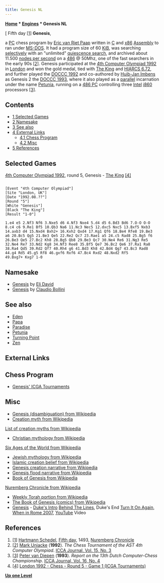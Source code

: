 ```yaml
---
title: Genesis NL
---
```

**[Home](Home "Home") * [Engines](Engines "Engines") * Genesis NL**

\[ Fifth day <a id="cite-note-1" href="#cite-ref-1">[1]</a>
**Genesis**,

a [PC](IBM_PC "IBM PC") chess program by [Eric van Riet Paap](Eric_van_Riet_Paap "Eric van Riet Paap") written in [C](C "C") and [x86](X86 "X86") [Assembly](Assembly "Assembly") to ran under [MS-DOS](MS-DOS "MS-DOS"). It had a program size of 60 [KiB](https://en.wikipedia.org/wiki/Kibibyte), was searching [selectively](Selectivity "Selectivity") with an "unlimited" [quiescence search](Quiescence_Search "Quiescence Search"), and archived about 11.500 [nodes per second](Nodes_per_Second "Nodes per Second") on a [486](X86 "X86") @ 50Mhz, one of the fast searchers in the early 90s <a id="cite-note-2" href="#cite-ref-2">[2]</a>. Genesis participated at the [4th Computer Olympiad 1992](4th_Computer_Olympiad#Chess "4th Computer Olympiad") in [London](https://en.wikipedia.org/wiki/London) and won the gold medal, tied with [The King](The_King "The King") and [HIARCS 6.72](HIARCS "HIARCS"), and further played the [DOCCC 1992](DOCCC_1992 "DOCCC 1992") and co-authored by [Huib-Jan Imbens](Huib-Jan_Imbens "Huib-Jan Imbens") as Genesis 2 the [DOCCC 1993](DOCCC_1993 "DOCCC 1993"), where it also played as a [parallel](Parallel_Search "Parallel Search") incarnation under the name [Petunia](Petunia "Petunia"), running on a [486 PC](X86 "X86") controlling three [Intel](Intel "Intel") [i860](I860 "I860") processors <a id="cite-note-3" href="#cite-ref-3">[3]</a>.

## Contents

- [1 Selected Games](#selected-games)
- [2 Namesake](#namesake)
- [3 See also](#see-also)
- [4 External Links](#external-links)
  - [4.1 Chess Program](#chess-program)
  - [4.2 Misc](#misc)
- [5 References](#references)

## Selected Games

[4th Computer Olympiad 1992](4th_Computer_Olympiad#Chess "4th Computer Olympiad"), round 5, Genesis - [The King](The_King "The King") <a id="cite-note-4" href="#cite-ref-4">[4]</a>

```

[Event "4th Computer Olympiad"]
[Site "London, UK"]
[Date "1992.08.??"]
[Round "5"]
[White "Genesis"]
[Black "The King"]
[Result "1-0"]

1.e4 e5 2.Nf3 Nf6 3.Nxe5 d6 4.Nf3 Nxe4 5.d4 d5 6.Bd3 Bd6 7.O-O O-O 
8.c4 c6 9.Re1 Bf5 10.Qb3 Na6 11.Nc3 Nec5 12.dxc5 Nxc5 13.Bxf5 Nxb3 
14.axb3 d4 15.Nxd4 Bxh2+ 16.Kxh2 Qxd4 17.Kg1 Qf6 18.Be4 Rfe8 19.Be3 
a6 20.Bc5 Qg5 21.Be3 Qe5 22.Re2 Qc7 23.Rae1 a5 24.c5 Rad8 25.Bg5 f6 
26.Be3 Qe5 27.Bc2 Kh8 28.Bg5 Qb8 29.Be3 Qc7 30.Ne4 Re6 31.Ng3 Re5 
32.Ne4 Re7 33.Nd2 Kg8 34.Nf3 Ree8 35.Bf5 Qe7 36.Bc2 Qe6 37.Ra1 Ra8 
38.Ra4 Qd5 39.Rd2 Qf7 40.Rh4 g6 41.Bd3 Kh8 42.Bd4 Qg7 43.Bc3 Rad8 
44.g4 Rd5 45.g5 Rf8 46.gxf6 Rxf6 47.Bc4 Rxd2 48.Nxd2 Rf5 
49.Bxg7+ Kxg7 1-0

```

## Namesake

- [Genesis](Genesis_IL "Genesis IL") by [Eli David](Eli_David "Eli David")
- [Genesis](Genesis_AR "Genesis AR") by [Claudio Bollini](Claudio_Bollini "Claudio Bollini")

## See also

- [Eden](Eden "Eden")
- [Papa](Papa "Papa")
- [Paradise](Paradise "Paradise")
- [Petunia](Petunia "Petunia")
- [Turning Point](Turning_Point "Turning Point")
- [Zen](Zen "Zen")

## External Links

## Chess Program

- [Genesis' ICGA Tournaments](https://www.game-ai-forum.org/icga-tournaments/program.php?id=307)

## Misc

- [Genesis (disambiguation) from Wikipedia](https://en.wikipedia.org/wiki/Genesis)
- [Creation myth from Wikipedia](https://en.wikipedia.org/wiki/Creation_myth)

[List of creation myths from Wikipedia](https://en.wikipedia.org/wiki/List_of_creation_myths)

- [Christian mythology from Wikipedia](https://en.wikipedia.org/wiki/Christian_mythology)

[Six Ages of the World from Wikipedia](https://en.wikipedia.org/wiki/Six_Ages_of_the_World)

- [Jewish mythology from Wikipedia](https://en.wikipedia.org/wiki/Jewish_mythology)
- [Islamic creation belief from Wikipedia](https://en.wikipedia.org/wiki/Islamic_mythology#Islamic_creation_belief)
- [Genesis creation narrative from Wikipedia](https://en.wikipedia.org/wiki/Genesis_creation_narrative)
- [Genesis flood narrative from Wikipedia](https://en.wikipedia.org/wiki/Genesis_flood_narrative)
- [Book of Genesis from Wikipedia](https://en.wikipedia.org/wiki/Book_of_Genesis)

[Nuremberg Chronicle from Wikipedia](https://en.wikipedia.org/wiki/Nuremberg_Chronicle)

- [Weekly Torah portion from Wikipedia](https://en.wikipedia.org/wiki/Weekly_Torah_portion)
- [The Book of Genesis (comics) from Wikipedia](https://en.wikipedia.org/wiki/Book_of_Genesis)
- [Genesis](Category:Genesis "Category:Genesis") - [Duke's Intro](<https://en.wikipedia.org/wiki/Duke_(album)>) [Behind The Lines](<https://en.wikipedia.org/wiki/Behind_the_Lines_(Genesis_song)>), Duke's End [Turn It On Again](https://en.wikipedia.org/wiki/Turn_It_On_Again), [When in Rome 2007](https://en.wikipedia.org/wiki/When_in_Rome_2007), [YouTube](https://en.wikipedia.org/wiki/YouTube) Video

## References

1. <a id="cite-ref-1" href="#cite-note-1">[1]</a> [Hartmann Schedel](https://en.wikipedia.org/wiki/Hartmann_Schedel), [Fifth day](https://en.wikipedia.org/wiki/File:Nuremberg_chronicles_-_f_4v.png), 1493, [Nuremberg Chronicle](https://en.wikipedia.org/wiki/Nuremberg_Chronicle)
1. <a id="cite-ref-2" href="#cite-note-2">[2]</a> [Mark Uniacke](Mark_Uniacke "Mark Uniacke") (**1992**). *The Chess Tournament of the AST 4th Computer Olympiad*. [ICCA Journal, Vol. 15, No. 3](ICGA_Journal#15_3 "ICGA Journal")
1. <a id="cite-ref-3" href="#cite-note-3">[3]</a> [Peter van Diepen](Peter_van_Diepen "Peter van Diepen") (**1993**). *Report on the 13th Dutch Computer-Chess Championship*. [ICCA Journal, Vol. 16, No. 4](ICGA_Journal#16_4 "ICGA Journal")
1. <a id="cite-ref-4" href="#cite-note-4">[4]</a> [London 1992 - Chess - Round 5 - Game 1 (ICGA Tournaments)](http://www.grappa.univ-lille3.fr/icga/round.php?tournament=119&round=5&id=1)

**[Up one Level](Engines "Engines")**

